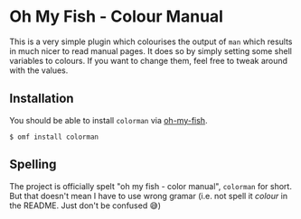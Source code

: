 Oh My Fish - Colour Manual
==========================

This is a very simple plugin which colourises the output of `man` which results in much nicer to read manual pages. It does so by simply setting some shell variables to colours. If you want to change them, feel free to tweak around with the values.

## Installation

You should be able to install `colorman` via [oh-my-fish](https://github.com/oh-my-fish/oh-my-fish).

```console
$ omf install colorman
```

## Spelling

The project is officially spelt "oh my fish - color manual", `colorman` for short. But that doesn't mean I have to use wrong gramar (i.e. not spell it *colour* in the README. Just don't be confused :sweat_smile:)
